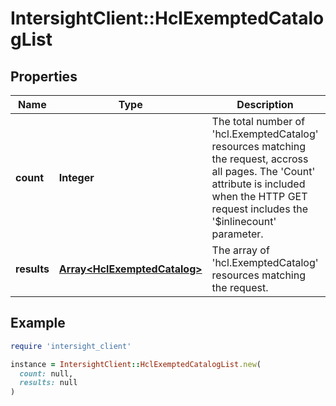 # IntersightClient::HclExemptedCatalogList

## Properties

| Name | Type | Description | Notes |
| ---- | ---- | ----------- | ----- |
| **count** | **Integer** | The total number of &#39;hcl.ExemptedCatalog&#39; resources matching the request, accross all pages. The &#39;Count&#39; attribute is included when the HTTP GET request includes the &#39;$inlinecount&#39; parameter. | [optional] |
| **results** | [**Array&lt;HclExemptedCatalog&gt;**](HclExemptedCatalog.md) | The array of &#39;hcl.ExemptedCatalog&#39; resources matching the request. | [optional] |

## Example

```ruby
require 'intersight_client'

instance = IntersightClient::HclExemptedCatalogList.new(
  count: null,
  results: null
)
```

